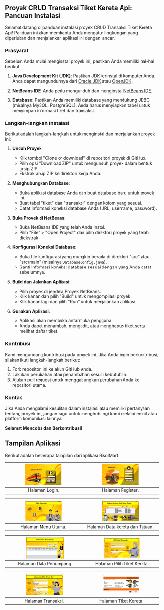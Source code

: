 ## Proyek CRUD Transaksi Tiket Kereta Api: Panduan Instalasi

Selamat datang di panduan instalasi proyek CRUD Transaksi Tiket Kereta Api! Panduan ini akan membantu Anda mengatur lingkungan yang diperlukan dan menjalankan aplikasi ini dengan lancar.

### Prasyarat

Sebelum Anda mulai menginstal proyek ini, pastikan Anda memiliki hal-hal berikut:

1. **Java Development Kit (JDK)**: Pastikan JDK terinstal di komputer Anda. Anda dapat mengunduhnya dari [Oracle JDK](https://www.oracle.com/java/technologies/javase-downloads.html) atau [OpenJDK](https://openjdk.java.net/).

2. **NetBeans IDE**: Anda perlu mengunduh dan menginstal [NetBeans IDE](https://netbeans.apache.org/download/index.html).

3. **Database**: Pastikan Anda memiliki database yang mendukung JDBC (misalnya MySQL, PostgreSQL). Anda harus menyiapkan tabel untuk menyimpan informasi tiket dan transaksi.

### Langkah-langkah Instalasi

Berikut adalah langkah-langkah untuk menginstal dan menjalankan proyek ini:

1. **Unduh Proyek**:
   - Klik tombol "Clone or download" di repositori proyek di GitHub.
   - Pilih opsi "Download ZIP" untuk mengunduh proyek dalam bentuk arsip ZIP.
   - Ekstrak arsip ZIP ke direktori kerja Anda.

2. **Menghubungkan Database**:
   - Buka aplikasi database Anda dan buat database baru untuk proyek ini.
   - Buat tabel "tiket" dan "transaksi" dengan kolom yang sesuai.
   - Catat informasi koneksi database Anda (URL, username, password).

3. **Buka Proyek di NetBeans**:
   - Buka NetBeans IDE yang telah Anda instal.
   - Pilih "File" > "Open Project" dan pilih direktori proyek yang telah diekstrak.

4. **Konfigurasi Koneksi Database**:
   - Buka file konfigurasi yang mungkin berada di direktori "src" atau "src/main" (misalnya `DatabaseConfig.java`).
   - Ganti informasi koneksi database sesuai dengan yang Anda catat sebelumnya.

5. **Build dan Jalankan Aplikasi**:
   - Pilih proyek di jendela Proyek NetBeans.
   - Klik kanan dan pilih "Build" untuk mengompilasi proyek.
   - Klik kanan lagi dan pilih "Run" untuk menjalankan aplikasi.

6. **Gunakan Aplikasi**:
   - Aplikasi akan membuka antarmuka pengguna.
   - Anda dapat menambah, mengedit, atau menghapus tiket serta melihat daftar tiket.

### Kontribusi

Kami mengundang kontribusi pada proyek ini. Jika Anda ingin berkontribusi, silakan ikuti langkah-langkah berikut:

1. Fork repositori ini ke akun GitHub Anda.
2. Lakukan perubahan atau penambahan sesuai kebutuhan.
3. Ajukan pull request untuk menggabungkan perubahan Anda ke repositori utama.

### Kontak

Jika Anda mengalami kesulitan dalam instalasi atau memiliki pertanyaan tentang proyek ini, jangan ragu untuk menghubungi kami melalui email atau platform komunikasi lainnya.

**Selamat Mencoba dan Berkontribusi!**

## Tampilan Aplikasi

Berikut adalah beberapa tampilan dari aplikasi RisolMart:


| <img src="https://github.com/Skrnagrh/crud_java_netbeans/raw/main/1.tampilan/1.PNG" alt="Tampilan 1" width="50%"> | <img src="https://github.com/Skrnagrh/crud_java_netbeans/raw/main/1.tampilan/2.PNG" alt="Tampilan 2" width="50%"> |
|:---:|:---:|
| Halaman Login. | Halaman Register. |

| <img src="https://github.com/Skrnagrh/crud_java_netbeans/raw/main/1.tampilan/3.PNG" alt="Tampilan 3" width="50%"> | <img src="https://github.com/Skrnagrh/crud_java_netbeans/raw/main/1.tampilan/4.PNG" alt="Tampilan 4" width="50%"> |
|:---:|:---:|
| Halaman Menu Utama. | Halaman Data kereta dan Tujuan. |

| <img src="https://github.com/Skrnagrh/crud_java_netbeans/raw/main/1.tampilan/5.PNG" alt="Tampilan 5" width="50%"> | <img src="https://github.com/Skrnagrh/crud_java_netbeans/raw/main/1.tampilan/6.PNG" alt="Tampilan 6" width="50%"> |
|:---:|:---:|
| Halaman Data Penumpang. | Halaman Pilih Tiket Kereta. |

| <img src="https://github.com/Skrnagrh/crud_java_netbeans/raw/main/1.tampilan/7.PNG" alt="Tampilan 5" width="50%"> | <img src="https://github.com/Skrnagrh/crud_java_netbeans/raw/main/1.tampilan/8.PNG" alt="Tampilan 6" width="50%"> |
|:---:|:---:|
| Halaman Transaksi. | Halaman Tiket Kereta. |

